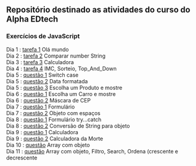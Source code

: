 ## Repositório destinado as atividades do curso do Alpha EDtech
### Exercícios de JavaScript
Dia 1 : [tarefa 1](https://github.com/rickEDU/AlphaED/tree/main/JS/ex1) Olá mundo<br>
Dia 2 : [tarefa 2](https://github.com/rickEDU/AlphaED/tree/main/JS/ex2) Comparar number String     <br>
Dia 3 : [tarefa 3](https://github.com/rickEDU/AlphaED/tree/main/JS/ex3) Calculadora<br>
Dia 4 : [tarefa 4](https://github.com/rickEDU/AlphaED/tree/main/JS/ex4) IMC, Sorteio, Top_And_Down <br>
Dia 5 : [questão 1](https://github.com/rickEDU/AlphaED/tree/main/JS/ex5_A) Switch case<br>
Dia 5 : [questão 2](https://github.com/rickEDU/AlphaED/tree/main/JS/ex5_B) Data formatada<br>
Dia 5 : [questão 3](https://github.com/rickEDU/AlphaED/tree/main/JS/ex5_C) Escolha um Produto e mostre<br>
Dia 6 : [questão 1](https://github.com/rickEDU/AlphaED/tree/main/JS/ex6_A) Escolha um Carro e mostre<br>
Dia 6 : [questão 2](https://github.com/rickEDU/AlphaED/tree/main/JS/ex6_B) Máscara de CEP<br>
Dia 7 : [questão 1](https://github.com/rickEDU/AlphaED/tree/main/JS/ex7_A) Formulário<br>
Dia 7 : [questão 2](https://github.com/rickEDU/AlphaED/tree/main/JS/ex7_B) Objeto com espaços<br>
Dia 8 : [questão 1](https://github.com/rickEDU/AlphaED/tree/main/JS/ex8_A) Formulário try...catch<br>
Dia 8 : [questão 2](https://github.com/rickEDU/AlphaED/tree/main/JS/ex8_B) Conversão de String para objeto<br>
Dia 9 : [questão 1](https://github.com/rickEDU/AlphaED/tree/main/JS/ex9_A) Calculadora<br>
Dia 9 : [questão 2](https://github.com/rickEDU/AlphaED/tree/main/JS/ex9_B) Calculadora da Morte<br>
Dia 10 : [questão](https://github.com/rickEDU/AlphaED/tree/main/JS/ex10) Array com objeto<br>
Dia 11 : [questão](https://github.com/rickEDU/AlphaED/tree/main/JS/ex11) Array com objeto, Filtro, Search, Ordena (crescente e decrescente<br>
